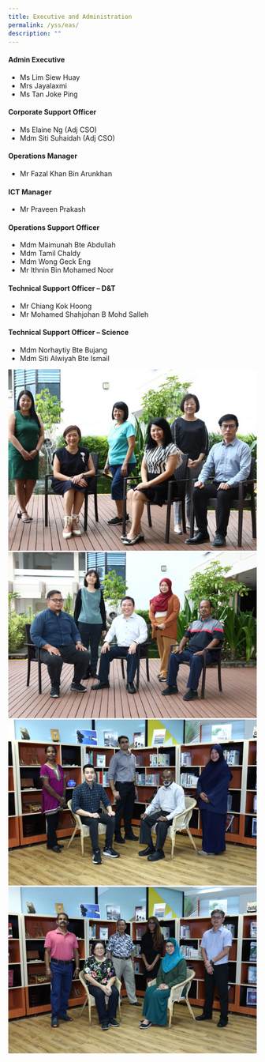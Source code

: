 ```yaml
---
title: Executive and Administration
permalink: /yss/eas/
description: ""
---
```

#### Admin Executive

*   Ms Lim Siew Huay
*   Mrs Jayalaxmi
*   Ms Tan Joke Ping


#### Corporate Support Officer

*   Ms Elaine Ng (Adj CSO)  
*   Mdm Siti Suhaidah (Adj CSO)

  

#### Operations Manager

*   Mr Fazal Khan Bin Arunkhan

  

#### ICT Manager

*   Mr Praveen Prakash

  

#### Operations Support Officer

*   Mdm Maimunah Bte Abdullah
*   Mdm Tamil Chaldy
*   Mdm Wong Geck Eng
*   Mr Ithnin Bin Mohamed Noor

  

#### Technical Support Officer – D&T

*   Mr Chiang Kok Hoong
*   Mr Mohamed Shahjohan B Mohd Salleh

  

#### Technical Support Officer – Science

*   Mdm Norhaytiy Bte Bujang
*   Mdm Siti Alwiyah Bte Ismail

![](/images/EAS1.jpg)
![](/images/EAS2.png)
![](/images/EAS3.png)
![](/images/EAS4.png)